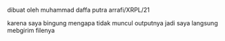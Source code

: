dibuat oleh muhammad daffa putra arrafi/XRPL/21

karena saya bingung mengapa tidak muncul outputnya jadi saya langsung mebgirim filenya
